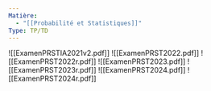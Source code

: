 ```yaml
---
Matière:
  - "[[Probabilité et Statistiques]]"
Type: TP/TD
---
```

![[ExamenPRSTIA2021v2.pdf]]
![[ExamenPRST2022.pdf]]
![[ExamenPRST2022r.pdf]]
![[ExamenPRST2023.pdf]]
![[ExamenPRST2023r.pdf]]
![[ExamenPRST2024.pdf]]
![[ExamenPRST2024r.pdf]]